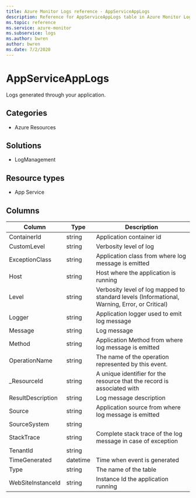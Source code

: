 ```yaml
---
title: Azure Monitor Logs reference - AppServiceAppLogs
description: Reference for AppServiceAppLogs table in Azure Monitor Logs.
ms.topic: reference
ms.service: azure-monitor
ms.subservice: logs
ms.author: bwren
author: bwren
ms.date: 7/2/2020
---
```


# AppServiceAppLogs

 Logs generated through your application.

## Categories

- Azure Resources
## Solutions

- LogManagement
## Resource types

- App Service




## Columns

|Column|Type|Description|
|---|---|---|
|ContainerId|string|Application container id|
|CustomLevel|string|Verbosity level of log|
|ExceptionClass|string|Application class from where log message is emitted |
|Host|string|Host where the application is running|
|Level|string|Verbosity level of log mapped to standard levels (Informational, Warning, Error, or Critical)|
|Logger|string|Application logger used to emit log message|
|Message|string|Log message|
|Method|string|Application Method from where log message is emitted|
|OperationName|string|The name of the operation represented by this event.|
|_ResourceId|string|A unique identifier for the resource that the record is associated with|
|ResultDescription|string|Log message description|
|Source|string|Application source from where log message is emitted|
|SourceSystem|string||
|StackTrace|string|Complete stack trace of the log message in case of exception|
|TenantId|string||
|TimeGenerated|datetime|Time when event is generated|
|Type|string|The name of the table|
|WebSiteInstanceId|string|Instance Id the application running|
